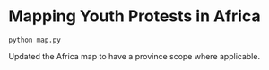 # Mapping Youth Protests in Africa

```
python map.py
```

Updated the Africa map to have a province scope where applicable.
